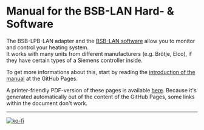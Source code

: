 # Manual for the BSB-LAN Hard- & Software  
   
The BSB-LPB-LAN adapter and the [BSB-LAN software](https://github.com/fredlcore/bsb_lan) allow you to monitor and control your heating system.  
It works with many units from different manufacturers (e.g. Brötje, Elco), if they have certain types of a Siemens controller inside.  
   
To get more informations about this, start by reading the [introduction of the manual](https://1coderookie.github.io/BSB-LPB-LAN_EN/index2.html) at the GitHub Pages.

A printer-friendly PDF-version of these pages is available [here](https://github.com/1coderookie/BSB-LPB-LAN_EN/raw/master/Manual_BSB-LPB-LAN-Adapter.pdf). Because it's generated automatically out of the content of the GitHub Pages, some links within the document don't work.
  
    
---

[![ko-fi](https://ko-fi.com/img/githubbutton_sm.svg)](https://ko-fi.com/U6U5NPB51)    
